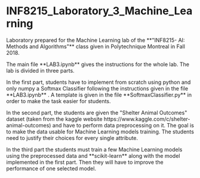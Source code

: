 # INF8215_Laboratory_3_Machine_Learning
<p> Laboratory prepared for the Machine Learning lab of the **"INF8215- AI: Methods and Algorithms"** class given in Polytechnique Montreal in Fall 2018. </p>
  
<p> The main file **LAB3.ipynb** gives the instructions for the whole lab.
The lab is divided in three parts.</p>
<p>In the first part, students have to implement from scratch using python and only numpy a Softmax Classifier following the instructions given in the file **LAB3.ipynb** . A template is given in the file **SoftmaxClassifier.py** in order to make the task easier for students.</p>

<p>In the second part, the students are given the "Shelter Animal Outcomes" dataset (taken from the kaggle website https://www.kaggle.com/c/shelter-animal-outcomes) and have to perform data preprocessing on it.
The goal is to make the data usable for Machine Learning models training. The students need to justify their choices for every single attribute.</p>

<p>In the third part the students must train a few  Machine Learning models using the preprocessed data and **scikit-learn** along with the model implemented in the first part. Then they will have to improve the performance of one selected model.</p>

